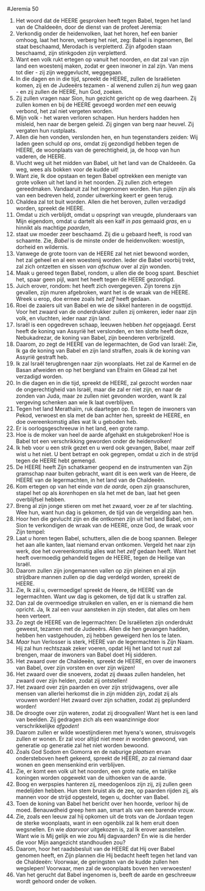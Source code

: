 #Jeremia 50
1. Het woord dat de HEERE gesproken heeft tegen Babel, tegen het land van de Chaldeeën, door de dienst van de profeet Jeremia: 
2. Verkondig onder de heidenvolken, laat het horen, hef een banier omhoog, laat het horen, verberg het niet, zeg: Babel is ingenomen, Bel staat beschaamd, Merodach is verpletterd. Zijn afgoden staan beschaamd, zijn stinkgoden zijn verpletterd. 
3. Want een volk rukt ertegen op vanuit het noorden, *en* dat zal van zijn land een woestenij maken, zodat er geen inwoner in zal zijn. Van mens tot dier - zij zijn weggevlucht, weggegaan. 
4. In die dagen en in die tijd, spreekt de HEERE, zullen de Israëlieten komen, zij en de Judeeërs tezamen - al wenend zullen zij *hun* weg gaan - en zij zullen de HEERE, hun God, zoeken. 
5. Zij zullen vragen naar Sion, hun gezicht gericht op de weg daarheen. Zij zullen komen en bij de HEERE gevoegd worden *met* een eeuwig verbond, het zal niet vergeten worden. 
6. Mijn volk - het waren verloren schapen. Hun herders hadden hen misleid, hen naar de bergen geleid. Zij gingen van berg naar heuvel. Zij vergaten hun rustplaats. 
7. Allen die hen vonden, verslonden hen, en hun tegenstanders zeiden: Wij laden geen schuld *op ons*, omdat zij gezondigd hebben tegen de HEERE, de woonplaats van de gerechtigheid, ja, de hoop van hun vaderen, de HEERE. 
8. Vlucht weg uit het midden van Babel, uit het land van de Chaldeeën. Ga weg, wees als bokken voor de kudde uit! 
9. Want zie, Ik doe opstaan en tegen Babel optrekken een menigte van grote volken uit het land in het noorden. Zij zullen zich ertegen gereedmaken. Vandaaruit zal het ingenomen worden. Hun pijlen zijn als van een bedreven held, zonder uitwerking keert er geen terug. 
10. Chaldea zal tot buit worden. Allen die het beroven, zullen verzadigd worden, spreekt de HEERE. 
11. Omdat u zich verblijdt, omdat u opspringt van vreugde, plunderaars van Mijn eigendom, omdat u dartelt als een kalf *in pas* gemaaid *gras*, en u hinnikt als machtige *paarden*, 
12. staat uw moeder zeer beschaamd. Zij die u gebaard heeft, is rood van schaamte. Zie, *Babel* is de minste onder de heidenvolken: woestijn, dorheid en wildernis. 
13. Vanwege de grote toorn van de HEERE zal het niet bewoond worden, het zal geheel en al een woestenij worden. Ieder die Babel voorbij trekt, zal zich ontzetten en sissen *van afschuw* over al zijn wonden. 
14. Maak u gereed tegen Babel, rondom, u allen die de boog spant. Beschiet het, spaar geen pijl, want het heeft tegen de HEERE gezondigd. 
15. Juich erover, rondom: het heeft zich overgegeven. Zijn torens zijn gevallen, zijn muren afgebroken, want het is de wraak van de HEERE. Wreek u erop, doe ermee zoals het *zelf* heeft gedaan. 
16. Roei de zaaiers uit van Babel en wie de sikkel hanteren in de oogsttijd. Voor het zwaard van de onderdrukker zullen zij omkeren, ieder naar zijn volk, en vluchten, ieder naar zijn land. 
17. Israël is een opgedreven schaap, leeuwen hebben *het* opgejaagd. Eerst heeft de koning van Assyrië het verslonden, en ten slotte heeft deze, Nebukadrezar, de koning van Babel, zijn beenderen verbrijzeld.
18. Daarom, zo zegt de HEERE van de legermachten, de God van Israël: Zie, Ik ga de koning van Babel en zijn land straffen, zoals ik de koning van Assyrië gestraft heb.
19. Ik zal Israël terugbrengen naar zijn woonplaats. Het zal de Karmel en de Basan afweiden en op het bergland van Efraïm en Gilead zal het verzadigd worden. 
20. In die dagen en in die tijd, spreekt de HEERE, zal gezocht worden naar de ongerechtigheid van Israël, maar die zal er niet zijn, en naar de zonden van Juda, maar ze zullen niet gevonden worden, want Ik zal vergeving schenken aan wie Ik laat overblijven. 
21. Tegen het land Merathaïm, ruk daartegen op. En tegen de inwoners van Pekod, verwoest en sla met de ban achter hen, spreekt de HEERE, en doe overeenkomstig alles wat Ik u geboden heb. 
22. Er is oorlogsgeschreeuw in het land, een grote ramp. 
23. Hoe is de moker van heel de aarde afgehakt en stukgebroken! Hoe is Babel tot een verschrikking geworden onder de heidenvolken! 
24. Ik heb voor u een strik gezet en u werd ook gevangen, Babel, maar zelf wist u het niet. U bent betrapt en ook gegrepen, omdat u zich in de strijd tegen de HEERE hebt gemengd. 
25. De HEERE heeft Zijn schatkamer geopend en de instrumenten van Zijn gramschap naar buiten gebracht, want dit is een werk van de Heere, de HEERE van de legermachten, in het land van de Chaldeeën. 
26. Kom ertegen op van het einde *van de aarde,* open zijn graanschuren, stapel het op als *koren*hopen en sla het met de ban, laat het geen overblijfsel hebben. 
27. Breng al zijn jonge stieren om met het zwaard, voer ze af ter slachting. Wee hun, want hun dag is gekomen, de tijd van de vergelding aan hen. 
28. Hoor hen die gevlucht zijn en die ontkomen zijn uit het land Babel, om in Sion te verkondigen de wraak van de HEERE, onze God, de wraak voor Zijn tempel: 
29. Laat *u* horen tegen Babel, schutters, allen die de boog spannen. Beleger het aan alle kanten, laat niemand ervan ontkomen. Vergeld het naar zijn werk, doe het overeenkomstig alles wat het *zelf* gedaan heeft. Want het heeft overmoedig gehandeld tegen de HEERE, tegen de Heilige van Israël.
30. Daarom zullen zijn jongemannen vallen op zijn pleinen en al zijn strijdbare mannen zullen op die dag verdelgd worden, spreekt de HEERE. 
31. Zie, Ik zál u, overmoedige! spreekt de Heere, de HEERE van de legermachten. Want uw dag is gekomen, de tijd dat Ik u straffen zal. 
32. Dan zal de overmoedige struikelen en vallen, en er is niemand die hem opricht. Ja, Ik zal een vuur aansteken in zijn steden, dat alles om hem heen verteert. 
33. Zo zegt de HEERE van de legermachten: De Israëlieten zijn onderdrukt geweest, tezamen met de Judeeërs. Allen die hen gevangen hadden, hebben hen vastgehouden, zij hebben geweigerd hen los te laten. 
34. *Maar* hun Verlosser is sterk, HEERE van de legermachten is Zijn Naam. Hij zal hun rechtszaak zeker voeren, opdat Hij het land tot rust zal brengen, maar de inwoners van Babel doet Hij sidderen. 
35. Het zwaard over de Chaldeeën, spreekt de HEERE, en over de inwoners van Babel, over zijn vorsten en over zijn wijzen! 
36. Het zwaard over die snoevers, zodat zij dwaas zullen handelen, het zwaard over zijn helden, zodat zij ontstellen! 
37. Het zwaard over zijn paarden en over zijn strijdwagens, over alle mensen van allerlei herkomst die in zijn midden zijn, zodat zij als vrouwen worden! Het zwaard over zijn schatten, zodat zij geplunderd worden! 
38. De droogte over zijn wateren, zodat zij droogvallen! Want het is een land van beelden. Zij gedragen zich als een waanzinnige door verschrikkelijke *afgoden*! 
39. Daarom zullen er wilde woestijndieren met hyena's wonen, struisvogels zullen er wonen. Er zal voor altijd niet meer *in* worden gewoond, van generatie op generatie zal het niet worden bewoond. 
40. Zoals God Sodom en Gomorra en de naburige *plaatsen* ervan ondersteboven heeft gekeerd, spreekt de HEERE, *zo* zal niemand daar wonen en geen mensenkind erin verblijven. 
41. Zie, er komt een volk uit het noorden, een grote natie, en talrijke koningen worden opgewekt van de uithoeken van de aarde. 
42. Boog en werpspies hanteren zij, meedogenloos zijn zij, zij zullen geen medelijden hebben. Hun stem bruist als de zee, op paarden rijden zij, als mannen voor de strijd opgesteld, tegen u, dochter van Babel. 
43. Toen de koning van Babel het bericht over hen hoorde, verloor hij de moed. Benauwdheid greep hem aan, smart als van een barende *vrouw*.
44. Zie, zoals een leeuw zal hij opkomen uit de trots van de Jordaan tegen de sterke woonplaats, want in een ogenblik zal Ik hem eruit doen wegsnellen. En wie *daarvoor* uitgekozen is, zal Ik erover aanstellen. Want wie is Mij gelijk en wie zou Mij dagvaarden? En wie is die herder die voor Mijn aangezicht standhouden zou? 
45. Daarom, hoor het raadsbesluit van de HEERE dat Hij over Babel genomen heeft, en Zijn plannen die Hij bedacht heeft tegen het land van de Chaldeeën: Voorwaar, de geringsten van de kudde zullen hen wegslepen! Voorwaar, men zal de woonplaats boven hen verwoesten! 
46. Van het gerucht dat Babel ingenomen is, beeft de aarde en geschreeuw wordt gehoord onder de volken.
